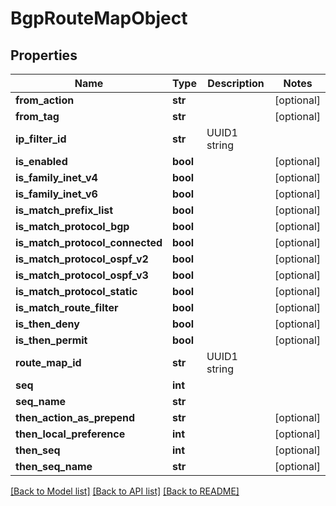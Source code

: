 # BgpRouteMapObject

## Properties
Name | Type | Description | Notes
------------ | ------------- | ------------- | -------------
**from_action** | **str** |  | [optional] 
**from_tag** | **str** |  | [optional] 
**ip_filter_id** | **str** | UUID1 string | 
**is_enabled** | **bool** |  | [optional] 
**is_family_inet_v4** | **bool** |  | [optional] 
**is_family_inet_v6** | **bool** |  | [optional] 
**is_match_prefix_list** | **bool** |  | [optional] 
**is_match_protocol_bgp** | **bool** |  | [optional] 
**is_match_protocol_connected** | **bool** |  | [optional] 
**is_match_protocol_ospf_v2** | **bool** |  | [optional] 
**is_match_protocol_ospf_v3** | **bool** |  | [optional] 
**is_match_protocol_static** | **bool** |  | [optional] 
**is_match_route_filter** | **bool** |  | [optional] 
**is_then_deny** | **bool** |  | [optional] 
**is_then_permit** | **bool** |  | [optional] 
**route_map_id** | **str** | UUID1 string | 
**seq** | **int** |  | 
**seq_name** | **str** |  | 
**then_action_as_prepend** | **str** |  | [optional] 
**then_local_preference** | **int** |  | [optional] 
**then_seq** | **int** |  | [optional] 
**then_seq_name** | **str** |  | [optional] 

[[Back to Model list]](../README.md#documentation-for-models) [[Back to API list]](../README.md#documentation-for-api-endpoints) [[Back to README]](../README.md)


